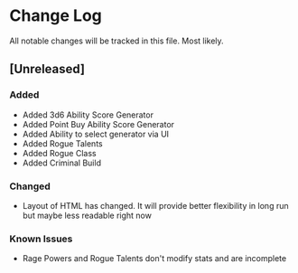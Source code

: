 # Change Log
All notable changes will be tracked in this file. Most likely.

## [Unreleased]
### Added
- Added 3d6 Ability Score Generator
- Added Point Buy Ability Score Generator
- Added Ability to select generator via UI
- Added Rogue Talents
- Added Rogue Class
- Added Criminal Build

### Changed
- Layout of HTML has changed. It will provide better flexibility in long run but 
maybe less readable right now

### Known Issues
- Rage Powers and Rogue Talents don't modify stats and are incomplete